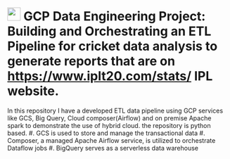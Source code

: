 # <img src="https://github.com/user-attachments/assets/b52f367f-d2e0-4233-82b6-2c4683cd6a15" width="30"/> GCP Data Engineering Project: Building and Orchestrating an ETL Pipeline for cricket data analysis to generate reports that are on https://www.iplt20.com/stats/<year> IPL website.
In this repository I have a developed ETL data pipeline using GCP services like GCS, Big Query, Cloud composer(Airflow) and on premise Apache spark to demonstrate the use of hybrid cloud. the repository is python based.
 #. GCS is used to store and manage the transactional data
 #. Composer, a managed Apache Airflow service, is utilized to orchestrate Dataflow jobs 
 #. BigQuery serves as a serverless data warehouse
